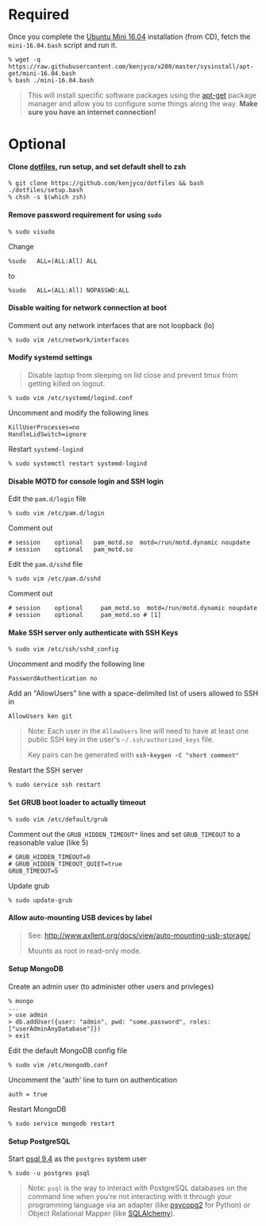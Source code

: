 # Required
[mini]: https://help.ubuntu.com/community/Installation/MinimalCD
[apt-get]: https://help.ubuntu.com/community/AptGet/Howto
[dotfiles]: https://github.com/kenjyco/dotfiles

Once you complete the [Ubuntu Mini 16.04][mini] installation (from CD), fetch
the `mini-16.04.bash` script and run it.

    % wget -q https://raw.githubusercontent.com/kenjyco/x200/master/sysinstall/apt-get/mini-16.04.bash
    % bash ./mini-16.04.bash

> This will install specific software packages using the [apt-get][] package
> manager and allow you to configure some things along the way. **Make sure you
> have an internet connection!**

# Optional

#### Clone [dotfiles][], run setup, and set default shell to zsh

    % git clone https://github.com/kenjyco/dotfiles && bash ./dotfiles/setup.bash
    % chsh -s $(which zsh)

#### Remove password requirement for using `sudo`

    % sudo visudo

Change

    %sudo   ALL=(ALL:All) ALL

to

    %sudo   ALL=(ALL:All) NOPASSWD:ALL

#### Disable waiting for network connection at boot

Comment out any network interfaces that are not loopback (lo)

    % sudo vim /etc/network/interfaces

#### Modify systemd settings

> Disable laptop from sleeping on lid close and prevent tmux from getting killed
> on logout.

    % sudo vim /etc/systemd/logind.conf

Uncomment and modify the following lines

    KillUserProcesses=no
    HandleLidSwitch=ignore

Restart `systemd-logind`

    % sudo systemctl restart systemd-logind

#### Disable MOTD for console login and SSH login

Edit the `pam.d/login` file

    % sudo vim /etc/pam.d/login

Comment out

    # session    optional   pam_motd.so  motd=/run/motd.dynamic noupdate
    # session    optional   pam_motd.so

Edit the `pam.d/sshd` file

    % sudo vim /etc/pam.d/sshd

Comment out

    # session    optional     pam_motd.so  motd=/run/motd.dynamic noupdate
    # session    optional     pam_motd.so # [1]

#### Make SSH server only authenticate with SSH Keys

    % sudo vim /etc/ssh/sshd_config

Uncomment and modify the following line

    PasswordAuthentication no

Add an "AllowUsers" line with a space-delimited list of users allowed to SSH in

    AllowUsers ken git

> Note: Each user in the `AllowUsers` line will need to have at least one public
> SSH key in the user's `~/.ssh/authorized_keys` file.
>
> Key pairs can be generated with **`ssh-keygen -C "short comment"`**

Restart the SSH server

    % sudo service ssh restart

#### Set GRUB boot loader to actually timeout

    % sudo vim /etc/default/grub

Comment out the `GRUB_HIDDEN_TIMEOUT*` lines and set `GRUB_TIMEOUT` to a
reasonable value (like 5)

    # GRUB_HIDDEN_TIMEOUT=0
    # GRUB_HIDDEN_TIMEOUT_QUIET=true
    GRUB_TIMEOUT=5

Update grub

    % sudo update-grub

#### Allow auto-mounting USB devices by label

> See: http://www.axllent.org/docs/view/auto-mounting-usb-storage/
>
> Mounts as root in read-only mode.

#### Setup MongoDB

Create an admin user (to administer other users and privleges)

    % mongo
    ...
    > use admin
    > db.addUser({user: "admin", pwd: "some.password", roles: ["userAdminAnyDatabase"]})
    > exit

Edit the default MongoDB config file

    % sudo vim /etc/mongodb.conf

Uncomment the 'auth' line to turn on authentication

    auth = true

Restart MongoDB

    % sudo service mongodb restart

#### Setup PostgreSQL

[psql 9.4]: http://www.postgresql.org/docs/9.4/static/app-psql.html
[psycopg2]: http://initd.org/psycopg/
[SQLAlchemy]: http://www.sqlalchemy.org/

Start [psql 9.4][]  as the `postgres` system user

    % sudo -u postgres psql

> Note: `psql` is the way to interact with PostgreSQL databases on the command
> line when you're not interacting with it through your programming language
> via an adapter (like [psycopg2][] for Python) or Object Relational Mapper
> (like [SQLAlchemy][]).
